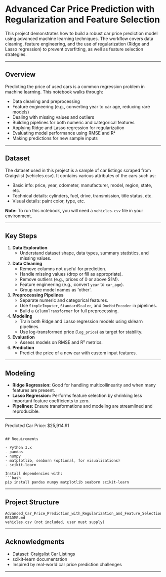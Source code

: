 # Advanced Car Price Prediction with Regularization and Feature Selection

This project demonstrates how to build a robust car price prediction model using advanced machine learning techniques. The workflow covers data cleaning, feature engineering, and the use of regularization (Ridge and Lasso regression) to prevent overfitting, as well as feature selection strategies.

---

## Overview

Predicting the price of used cars is a common regression problem in machine learning. This notebook walks through:
- Data cleaning and preprocessing
- Feature engineering (e.g., converting year to car age, reducing rare models)
- Dealing with missing values and outliers
- Building pipelines for both numeric and categorical features
- Applying Ridge and Lasso regression for regularization
- Evaluating model performance using RMSE and R²
- Making predictions for new sample inputs

---

## Dataset

The dataset used in this project is a sample of car listings scraped from Craigslist (vehicles.csv). It contains various attributes of the cars such as:
- Basic info: price, year, odometer, manufacturer, model, region, state, etc.
- Technical details: cylinders, fuel, drive, transmission, title status, etc.
- Visual details: paint color, type, etc.

**Note:** To run this notebook, you will need a `vehicles.csv` file in your environment.

---

## Key Steps

1. **Data Exploration**
   - Understand dataset shape, data types, summary statistics, and missing values.
2. **Data Cleaning**
   - Remove columns not useful for prediction.
   - Handle missing values (drop or fill as appropriate).
   - Remove outliers (e.g., prices of 0 or above $1M).
   - Feature engineering (e.g., convert `year` to `car_age`).
   - Group rare model names as 'other'.
3. **Preprocessing Pipelines**
   - Separate numeric and categorical features.
   - Use `SimpleImputer`, `StandardScaler`, and `OneHotEncoder` in pipelines.
   - Build a `ColumnTransformer` for full preprocessing.
4. **Modeling**
   - Train both Ridge and Lasso regression models using sklearn pipelines.
   - Use log-transformed price (`log_price`) as target for stability.
5. **Evaluation**
   - Assess models on RMSE and R² metrics.
6. **Prediction**
   - Predict the price of a new car with custom input features.

---

## Modeling

- **Ridge Regression:** Good for handling multicollinearity and when many features are present.
- **Lasso Regression:** Performs feature selection by shrinking less important feature coefficients to zero.
- **Pipelines:** Ensure transformations and modeling are streamlined and reproducible.

---

Predicted Car Price: $25,914.91
```

## Requirements

- Python 3.x
- pandas
- numpy
- matplotlib, seaborn (optional, for visualizations)
- scikit-learn

Install dependencies with:
```bash
pip install pandas numpy matplotlib seaborn scikit-learn
```

---

## Project Structure

```
Advanced_Car_Price_Prediction_with_Regularization_and_Feature_Selection.ipynb
README.md
vehicles.csv (not included, user must supply)
```

---

## Acknowledgments

- Dataset: [Craigslist Car Listings](https://www.kaggle.com/datasets/austinreese/craigslist-carstrucks-data)
- scikit-learn documentation
- Inspired by real-world car price prediction challenges

---
